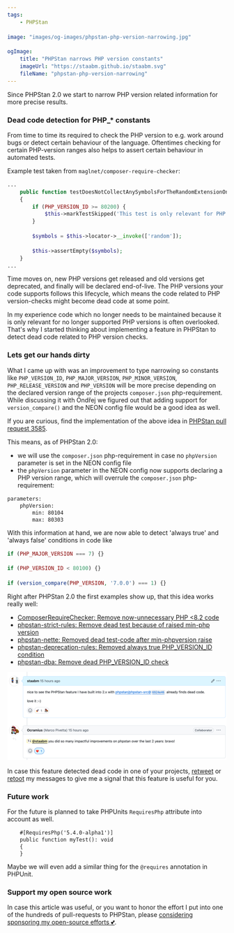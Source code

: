 ```yaml
---
tags:
    - PHPStan

image: "images/og-images/phpstan-php-version-narrowing.jpg"

ogImage:
    title: "PHPStan narrows PHP version constants"
    imageUrl: "https://staabm.github.io/staabm.svg"
    fileName: "phpstan-php-version-narrowing"
---
```



Since PHPStan 2.0 we start to narrow PHP version related information for more precise results.


### Dead code detection for PHP_* constants

From time to time its required to check the PHP version to e.g. work around bugs or detect certain behaviour of the language.
Oftentimes checking for certain PHP-version ranges also helps to assert certain behaviour in automated tests.

Example test taken from `maglnet/composer-require-checker`:
```php
...
    public function testDoesNotCollectAnySymbolsForTheRandomExtensionOnPhpVersionsLowerThan82(): void
    {
        if (PHP_VERSION_ID >= 80200) {
            $this->markTestSkipped('This test is only relevant for PHP versions lower than 8.2');
        }

        $symbols = $this->locator->__invoke(['random']);

        $this->assertEmpty($symbols);
    }
...
```

Time moves on, new PHP versions get released and old versions get deprecated, and finally will be declared end-of-live.
The PHP versions your code supports follows this lifecycle, which means the code related to PHP version-checks might become dead code at some point.

In my experience code which no longer needs to be maintained because it is only relevant for no longer supported PHP versions is often overlooked.
That's why I started thinking about implementing a feature in PHPStan to detect dead code related to PHP version checks.

### Lets get our hands dirty

What I came up with was an improvement to type narrowing so constants like `PHP_VERSION_ID`, `PHP_MAJOR_VERSION`, `PHP_MINOR_VERSION`, `PHP_RELEASE_VERSION`
and `PHP_VERSION` will be more precise depending on the declared version range of the projects `composer.json` php-requirement. While discussing it with Ondřej
we figured out that adding support for `version_compare()` and the NEON config file would be a good idea as well.

If you are curious, find the implementation of the above idea in [PHPStan pull request 3585](https://github.com/phpstan/phpstan-src/pull/3584).

This means, as of PHPStan 2.0:
- we will use the `composer.json` php-requirement in case no `phpVersion` parameter is set in the NEON config file
- the `phpVersion` parameter in the NEON config now supports declaring a PHP version range, which will overrule the `composer.json` php-requirement:

```
parameters:
	phpVersion:
		min: 80104
		max: 80303
```

With this information at hand, we are now able to detect 'always true' and 'always false' conditions in code like

```php
if (PHP_MAJOR_VERSION === 7) {}

if (PHP_VERSION_ID < 80100) {}

if (version_compare(PHP_VERSION, '7.0.0') === 1) {}
```

Right after PHPStan 2.0 the first examples show up, that this idea works really well:
- [ComposerRequireChecker: Remove now-unnecessary PHP <8.2 code](https://github.com/maglnet/ComposerRequireChecker/pull/554)
- [phpstan-strict-rules: Remove dead test because of raised min-php version](https://github.com/phpstan/phpstan-strict-rules/pull/250)
- [phpstan-nette: Removed dead test-code after min-phpversion raise](https://github.com/phpstan/phpstan-nette/pull/164)
- [phpstan-deprecation-rules: Removed always true PHP_VERSION_ID condition](https://github.com/phpstan/phpstan-deprecation-rules/pull/118)
- [phpstan-dba: Remove dead PHP_VERSION_ID check](https://github.com/staabm/phpstan-dba/pull/712)

<img src="/images/post-images/phpstan-php-version-narrowing/feedback.png">

In case this feature detected dead code in one of your projects, [retweet](https://x.com/markusstaab/status/1856976906874224866) or [retoot](https://phpc.social/@markusstaab/113480354221540474) my messages to give me a signal that this feature is useful for you.


### Future work

For the future is planned to take PHPUnits `RequiresPhp` attribute into account as well.
```
    #[RequiresPhp('5.4.0-alpha1')]
    public function myTest(): void
    {
    }
```

Maybe we will even add a similar thing for the `@requires` annotation in PHPUnit.



### Support my open source work

In case this article was useful, or you want to honor the effort I put into one of the hundreds of pull-requests to PHPStan, please [considering sponsoring my open-source efforts 💕](https://github.com/sponsors/staabm).
